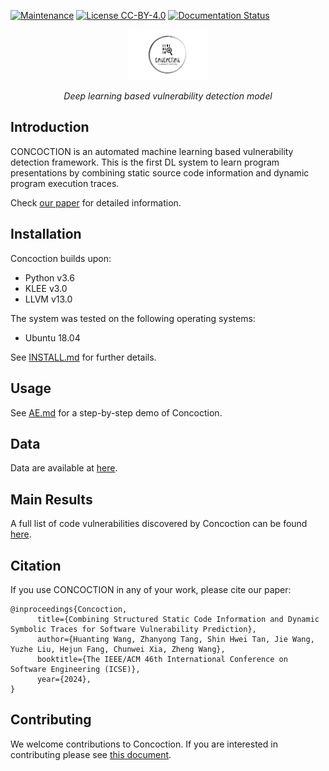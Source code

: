 [![Maintenance](https://img.shields.io/badge/Maintained%3F-YES-green.svg)](https://github.com/HuantWang/SUPERSONIC/graphs/commit-activity)
[![License CC-BY-4.0](https://img.shields.io/badge/License-CC%20BY%204.0-blue.svg)](https://github.com/HuantWang/SUPERSONIC/blob/master/LICENSE)
[![Documentation Status](https://readthedocs.org/projects/supersonic/badge/?version=latest)](https://supersonic.readthedocs.io/en/latest/?badge=latest)

<div align="center">
 <img src="./logo.png" alt="1683381967744" width=25% height=20%>
</div>
<p align="center" >
  <i>Deep learning based vulnerability detection model</i>
</p>



## Introduction

CONCOCTION is an automated machine learning based vulnerability detection 
framework. This is the first DL system to learn program presentations by 
combining static source code information and dynamic program execution 
traces.

Check [our paper](https://github.com/HuantWang/HuantWang.github.io/blob/main/ICSE_24.pdf) for detailed information.

## Installation

Concoction builds upon:

-	Python v3.6
-	KLEE v3.0
-	LLVM v13.0

The system was tested on the following operating systems:

- Ubuntu 18.04

See [INSTALL.md](INSTALL.md) for further details.

## Usage

See [AE.md](./AE.md) for a step-by-step demo of Concoction.

## Data

Data are available at [here](./dataset/README.md).

## Main Results

A full list of code vulnerabilities discovered by Concoction can be found [here](./vul_info/README.md).

## Citation

If you use CONCOCTION in any of your work, please cite our paper:

~~~
@inproceedings{Concoction,
      title={Combining Structured Static Code Information and Dynamic Symbolic Traces for Software Vulnerability Prediction},
      author={Huanting Wang, Zhanyong Tang, Shin Hwei Tan, Jie Wang, Yuzhe Liu, Hejun Fang, Chunwei Xia, Zheng Wang},
      booktitle={The IEEE/ACM 46th International Conference on Software Engineering (ICSE)},
      year={2024},
}
~~~

## Contributing

We welcome contributions to Concoction. If you are interested in contributing please see
[this document](./CONTRIBUTING.md).
